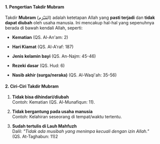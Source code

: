 #### **1. Pengertian Takdir Mubram**

Takdir **Mubram** (المُبْرَم) adalah ketetapan Allah yang **pasti terjadi** dan **tidak dapat diubah** oleh usaha manusia. Ini mencakup hal-hal yang sepenuhnya berada di bawah kendali Allah, seperti:

- **Kematian** (QS. Al-An'am: 2)
    
- **Hari Kiamat** (QS. Al-A'raf: 187)
    
- **Jenis kelamin bayi** (QS. An-Najm: 45-46)
    
- **Rezeki dasar** (QS. Hud: 6)
    
- **Nasib akhir (surga/neraka)** (QS. Al-Waqi'ah: 35-56)
    

#### **2. Ciri-Ciri Takdir Mubram**

1. **Tidak bisa dihindari/diubah**  
    Contoh: Kematian (QS. Al-Munafiqun: 11).
    
2. **Tidak bergantung pada usaha manusia**  
    Contoh: Kelahiran seseorang di tempat/waktu tertentu.
    
3. **Sudah tertulis di Lauh Mahfuzh**  
    Dalil: _"Tidak ada musibah yang menimpa kecuali dengan izin Allah."_ (QS. At-Taghabun: 11)2